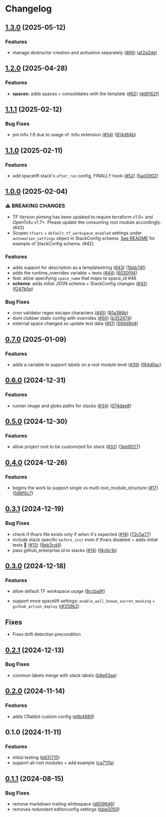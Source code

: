 # Changelog

## [1.3.0](https://github.com/masterpointio/terraform-spacelift-automation/compare/v1.2.0...v1.3.0) (2025-05-12)


### Features

* manage destructor creation and activation separately ([#66](https://github.com/masterpointio/terraform-spacelift-automation/issues/66)) ([af2a2de](https://github.com/masterpointio/terraform-spacelift-automation/commit/af2a2dea6209d00416059ee4c9a38aa41d961445))

## [1.2.0](https://github.com/masterpointio/terraform-spacelift-automation/compare/v1.1.1...v1.2.0) (2025-04-28)


### Features

* **spaces:** adds spaces + consolidates with the template ([#62](https://github.com/masterpointio/terraform-spacelift-automation/issues/62)) ([dd9162f](https://github.com/masterpointio/terraform-spacelift-automation/commit/dd9162fde23bbd596c4d5e687a395f338411e2e5))

## [1.1.1](https://github.com/masterpointio/terraform-spacelift-automation/compare/v1.1.0...v1.1.1) (2025-02-12)


### Bug Fixes

* pin tofu 1.8 due to usage of .tofu extension ([#54](https://github.com/masterpointio/terraform-spacelift-automation/issues/54)) ([814d64b](https://github.com/masterpointio/terraform-spacelift-automation/commit/814d64b98ac4e43d8cf677e356d68f78b6ab9254))

## [1.1.0](https://github.com/masterpointio/terraform-spacelift-automation/compare/v1.0.0...v1.1.0) (2025-02-11)


### Features

* add spacelift stack's `after_run` config, FINALLY hook ([#52](https://github.com/masterpointio/terraform-spacelift-automation/issues/52)) ([5ad3902](https://github.com/masterpointio/terraform-spacelift-automation/commit/5ad3902cd884648d9ef98c727fd36b707c692b26))

## [1.0.0](https://github.com/masterpointio/terraform-spacelift-automation/compare/v0.7.0...v1.0.0) (2025-02-04)


### ⚠ BREAKING CHANGES

* TF Version pinning has been updated to require terraform v1.9+ and OpenTofu v1.7+. Please update the consuming root module accordingly. (#43)
* Scopes `tfvars` + `default_tf_workspace_enabled` settings under `automation_settings` object in StackConfig schema. [See README](https://github.com/masterpointio/terraform-spacelift-automation?tab=readme-ov-file#what-goes-in-a-stack-config-file-eg-stacksdevyaml-stackscommonyaml-stackyaml-and-similar) for example of StackConfig schema. (#42)

### Features

* adds support for description as a templatestring ([#43](https://github.com/masterpointio/terraform-spacelift-automation/issues/43)) ([1bbb74f](https://github.com/masterpointio/terraform-spacelift-automation/commit/1bbb74f46ef92d643ec560a6aea2aaf3b7a62e02))
* adds the runtime_overrides variable + tests ([#44](https://github.com/masterpointio/terraform-spacelift-automation/issues/44)) ([6030f94](https://github.com/masterpointio/terraform-spacelift-automation/commit/6030f94436a703b2d6a53851f95f9c4d74a00ddf))
* feat: allow specifying `space_name` that maps to space_id #46
* **schema:** adds initial JSON schema + StackConfig changes ([#42](https://github.com/masterpointio/terraform-spacelift-automation/issues/42)) ([f247b5e](https://github.com/masterpointio/terraform-spacelift-automation/commit/f247b5ee371f0c436f97b6a9f5a90bb83c802fec))


### Bug Fixes

* cron validator regex escape characters ([#45](https://github.com/masterpointio/terraform-spacelift-automation/issues/45)) ([81a386b](https://github.com/masterpointio/terraform-spacelift-automation/commit/81a386bf5eb20be7e28ee0fcd24d51d21113de55))
* dont clobber static config with overrides ([#50](https://github.com/masterpointio/terraform-spacelift-automation/issues/50)) ([b352674](https://github.com/masterpointio/terraform-spacelift-automation/commit/b352674bbd53f03be798d256eb5ba541e4940709))
* external space changed so update test data ([#51](https://github.com/masterpointio/terraform-spacelift-automation/issues/51)) ([569d8d4](https://github.com/masterpointio/terraform-spacelift-automation/commit/569d8d4ff438954cc546cbe5221d94fc19445037))
## [0.7.0](https://github.com/masterpointio/terraform-spacelift-automation/compare/v0.6.0...v0.7.0) (2025-01-09)


### Features

* adds a variable to support labels on a root module level ([#39](https://github.com/masterpointio/terraform-spacelift-automation/issues/39)) ([f84d9ac](https://github.com/masterpointio/terraform-spacelift-automation/commit/f84d9ac639664ded004d00796dea3c14c07cc9b2))

## [0.6.0](https://github.com/masterpointio/terraform-spacelift-automation/compare/v0.5.0...v0.6.0) (2024-12-31)


### Features

* runner image and globs paths for stacks ([#34](https://github.com/masterpointio/terraform-spacelift-automation/issues/34)) ([074dae8](https://github.com/masterpointio/terraform-spacelift-automation/commit/074dae8b5ee4f8e07ff7ec484a79f5c2156dac19))

## [0.5.0](https://github.com/masterpointio/terraform-spacelift-automation/compare/v0.4.0...v0.5.0) (2024-12-30)


### Features

* allow project root to be customized for stack ([#32](https://github.com/masterpointio/terraform-spacelift-automation/issues/32)) ([3eb9027](https://github.com/masterpointio/terraform-spacelift-automation/commit/3eb9027dfb0cb6bfeb01153ea56fc3f1126fa9c9))

## [0.4.0](https://github.com/masterpointio/terraform-spacelift-automation/compare/v0.3.1...v0.4.0) (2024-12-26)


### Features

* begins the work to support single vs multi root_module_structure ([#17](https://github.com/masterpointio/terraform-spacelift-automation/issues/17)) ([598f0c7](https://github.com/masterpointio/terraform-spacelift-automation/commit/598f0c7be4fd69de0b598bd83db28ca8960cf715))

## [0.3.1](https://github.com/masterpointio/terraform-spacelift-automation/compare/v0.3.0...v0.3.1) (2024-12-19)


### Bug Fixes

* check if tfvars file exists only if when it's expected ([#16](https://github.com/masterpointio/terraform-spacelift-automation/issues/16)) ([72c5a77](https://github.com/masterpointio/terraform-spacelift-automation/commit/72c5a773ba00952359f49b828fe25777f98a2214))
* include stack specific `before_init` even if tfvars disabled + adds initial tests 🎉 ([#13](https://github.com/masterpointio/terraform-spacelift-automation/issues/13)) ([9eb3cd4](https://github.com/masterpointio/terraform-spacelift-automation/commit/9eb3cd42e77e2c41307740142cc7c7b18b2b5b2e))
* pass github_enterprise.id to stacks ([#14](https://github.com/masterpointio/terraform-spacelift-automation/issues/14)) ([f4c6c1b](https://github.com/masterpointio/terraform-spacelift-automation/commit/f4c6c1b2ffca87de178fb8db6a19c552b9a9fbe8))

## [0.3.0](https://github.com/masterpointio/terraform-spacelift-automation/compare/v0.2.1...v0.3.0) (2024-12-18)


### Features

* allow default TF workspace usage ([8ccba9f](https://github.com/masterpointio/terraform-spacelift-automation/commit/8ccba9fb41791f0c8ba31b30fb20e89dd77360e4))

* support more spacelift settings: `enable_well_known_secret_masking` + `github_action_deploy`   ([df259b2](https://github.com/masterpointio/terraform-spacelift-automation/commit/df259b27fb6163e4d2dbc53f70624b6f6e80c2b5))

## Fixes

* Fixes drift detection precondition

## [0.2.1](https://github.com/masterpointio/terraform-spacelift-automation/compare/v0.2.0...v0.2.1) (2024-12-13)


### Bug Fixes

* common labels merge with stack labels ([b9e63ae](https://github.com/masterpointio/terraform-spacelift-automation/commit/b9e63ae4bbc020e285be543c1decb953f148a59b))

## [0.2.0](https://github.com/masterpointio/terraform-spacelift-automation/compare/v0.1.0...v0.2.0) (2024-11-14)


### Features

* adds CRabbit custom config ([e9b4889](https://github.com/masterpointio/terraform-spacelift-automation/commit/e9b4889f5d05e390903d01b4485a09c63c0f1af3))

## 0.1.0 (2024-11-11)

### Features

- initial testing ([b831715](https://github.com/masterpointio/terraform-spacelift-automation/commit/b831715cb84960d10e94e23e799eeab6b16656ce))
- support all root modules + add example ([ca711fa](https://github.com/masterpointio/terraform-spacelift-automation/commit/ca711fab4208d79a0870cb2d9e5799e2679f696b))

## [0.1.1](https://github.com/masterpointio/terraform-module-template/compare/0.1.0...v0.1.1) (2024-08-15)

### Bug Fixes

- remove markdown trailing whitespace ([d609646](https://github.com/masterpointio/terraform-module-template/commit/d6096463b916eb536603d4ca3b2f3315e3fec9f2))
- removes redundant editorconfig settings ([bbe0050](https://github.com/masterpointio/terraform-module-template/commit/bbe0050450cece8074f3d9ff5c3bd72ff01d8a1b))
